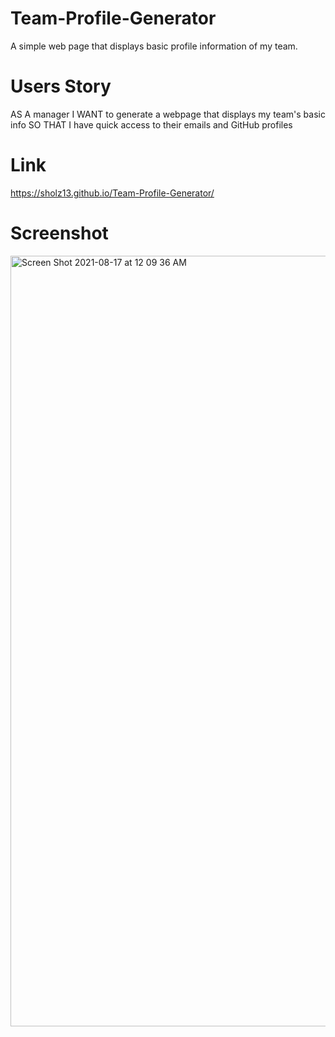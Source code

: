 # Team-Profile-Generator

A simple web page that displays basic profile information of my team.

# Users Story

AS A manager
I WANT to generate a webpage that displays my team's basic info
SO THAT I have quick access to their emails and GitHub profiles

# Link

https://sholz13.github.io/Team-Profile-Generator/

# Screenshot

<img width="1233" alt="Screen Shot 2021-08-17 at 12 09 36 AM" src="https://user-images.githubusercontent.com/82775553/129662770-acaffbe9-bcb0-4fb0-a242-b4ae7417fd0b.png">

